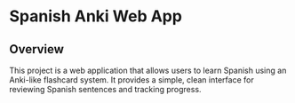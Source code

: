 # Spanish Anki Web App

## Overview

This project is a web application that allows users to learn Spanish using an Anki-like flashcard system. It provides a simple, clean interface for reviewing Spanish sentences and tracking progress.